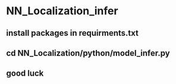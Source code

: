 # NN_Localization_infer

## install packages in requirments.txt  

## cd NN_Localization/python/model_infer.py  

## good luck  

